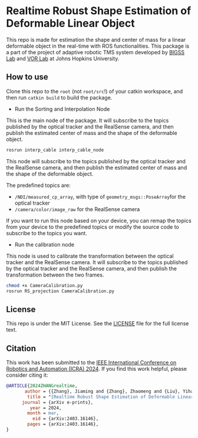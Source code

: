 # Realtime Robust Shape Estimation of Deformable Linear Object

This repo is made for estimation the shape and center of mass for a linear deformable object in the real-time with ROS functionalities. This package is a part of the project of adaptive robotic TMS system developed by [BIGSS Lab](https://bigss.lcsr.jhu.edu/) and [VOR Lab](https://vorlab.jhu.edu/) at Johns Hopkins University.

## How to use
Clone this repo to the `root` (not `root/src`!) of your catkin workspace, and then run `catkin build` to build the package.

* Run the Sorting and Interpolation Node

This is the main node of the package. It will subscribe to the topics published by the optical tracker and the RealSense camera, and then publish the estimated center of mass and the shape of the deformable object.

```bash
rosrun interp_cable interp_cable_node
```

This node will subscribe to the topics published by the optical tracker and the RealSense camera, and then publish the estimated center of mass and the shape of the deformable object.

The predefined topics are:
- `/NDI/measured_cp_array`, with type of `geometry_msgs::PoseArray`for the optical tracker
- `/camera/color/image_raw` for the RealSense camera

If you want to run this node based on your device, you can remap the topics from your device to the predefined topics or modify the source code to subscribe to the topics you want.

* Run the calibration node

This node is used to calibrate the transformation between the optical tracker and the RealSense camera. It will subscribe to the topics published by the optical tracker and the RealSense camera, and then publish the transformation between the two frames.

```bash
chmod +x CameraCalibration.py
rosrun RS_projection CameraCalibration.py
```

## License
This repo is under the MIT License. See the [LICENSE](LICENSE) file for the full license text. 

## Citation
This work has been submitted to the [IEEE International Conference on Robotics and Automation (ICRA) 2024](https://2024.ieee-icra.org/). If you find this work helpful, please consider citing it:

```bibtex
@ARTICLE{2024ZHANGrealtime,
       author = {{Zhang}, Jiaming and {Zhang}, Zhaomeng and {Liu}, Yihao and {Chen}, Yaqian and {Kheradmand}, Amir and {Armand}, Mehran},
        title = "{Realtime Robust Shape Estimation of Deformable Linear Object}",
      journal = {arXiv e-prints},
         year = 2024,
        month = mar,
          eid = {arXiv:2403.16146},
        pages = {arXiv:2403.16146},
}
```
